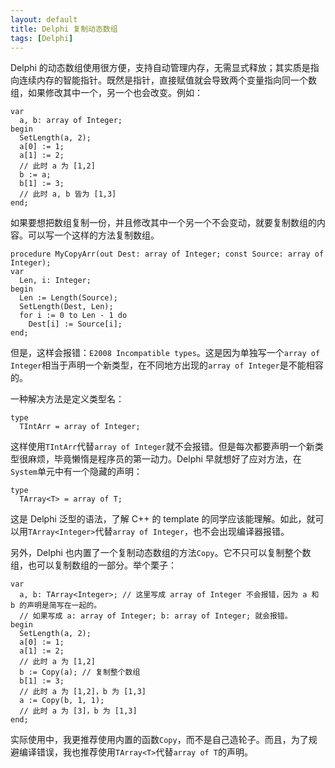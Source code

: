 ```yaml
---
layout: default
title: Delphi 复制动态数组
tags: [Delphi]
---
```


Delphi 的动态数组使用很方便，支持自动管理内存，无需显式释放；其实质是指向连续内存的智能指针。既然是指针，直接赋值就会导致两个变量指向同一个数组，如果修改其中一个，另一个也会改变。例如：

```
var
  a, b: array of Integer;
begin
  SetLength(a, 2);
  a[0] := 1;
  a[1] := 2;
  // 此时 a 为 [1,2]
  b := a;
  b[1] := 3;
  // 此时 a, b 皆为 [1,3]
end;
```

如果要想把数组复制一份，并且修改其中一个另一个不会变动，就要复制数组的内容。可以写一个这样的方法复制数组。

```
procedure MyCopyArr(out Dest: array of Integer; const Source: array of Integer);
var
  Len, i: Integer;
begin
  Len := Length(Source);
  SetLength(Dest, Len);
  for i := 0 to Len - 1 do
    Dest[i] := Source[i];
end;
```

但是，这样会报错：`E2008 Incompatible types`。这是因为单独写一个`array of Integer`相当于声明一个新类型，在不同地方出现的`array of Integer`是不能相容的。

一种解决方法是定义类型名：

```
type
  TIntArr = array of Integer;
```

这样使用`TIntArr`代替`array of Integer`就不会报错。但是每次都要声明一个新类型很麻烦，毕竟懒惰是程序员的第一动力。Delphi 早就想好了应对方法，在`System`单元中有一个隐藏的声明：

```
type
  TArray<T> = array of T;
```

这是 Delphi 泛型的语法，了解 C++ 的 template 的同学应该能理解。如此，就可以用`TArray<Integer>`代替`array of Integer`，也不会出现编译器报错。

另外，Delphi 也内置了一个复制动态数组的方法`Copy`。它不只可以复制整个数组，也可以复制数组的一部分。举个栗子：

```
var
  a, b: TArray<Integer>; // 这里写成 array of Integer 不会报错，因为 a 和 b 的声明是简写在一起的。
  // 如果写成 a: array of Integer; b: array of Integer; 就会报错。
begin
  SetLength(a, 2);
  a[0] := 1;
  a[1] := 2;
  // 此时 a 为 [1,2]
  b := Copy(a); // 复制整个数组
  b[1] := 3;
  // 此时 a 为 [1,2]，b 为 [1,3]
  a := Copy(b, 1, 1);
  // 此时 a 为 [3]，b 为 [1,3]
end;
```

实际使用中，我更推荐使用内置的函数`Copy`，而不是自己造轮子。而且，为了规避编译错误，我也推荐使用`TArray<T>`代替`array of T`的声明。